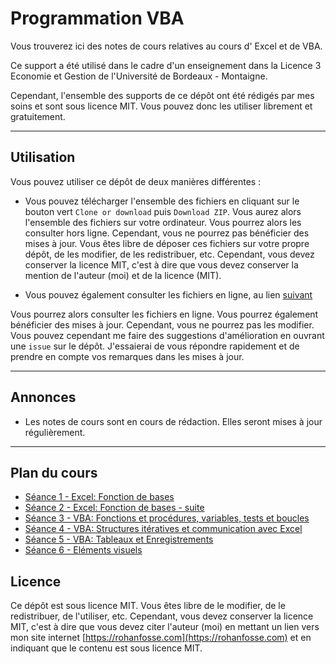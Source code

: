 # Programmation VBA

Vous trouverez ici des notes de cours relatives au cours d' Excel et de VBA.

Ce support a été utilisé dans le cadre d'un enseignement dans la Licence 3 Economie et Gestion de l'Université de Bordeaux - Montaigne.

Cependant, l'ensemble des supports de ce dépôt ont été rédigés par mes soins et sont sous licence MIT. Vous pouvez donc les utiliser librement et gratuitement.

---

## Utilisation

Vous pouvez utiliser ce dépôt de deux manières différentes :

- Vous pouvez télécharger l'ensemble des fichiers en cliquant sur le bouton vert `Clone or download` puis `Download ZIP`. Vous aurez alors l'ensemble des fichiers sur votre ordinateur. Vous pourrez alors les consulter hors ligne. Cependant, vous ne pourrez pas bénéficier des mises à jour.
Vous êtes libre de déposer ces fichiers sur votre propre dépôt, de les modifier, de les redistribuer, etc. Cependant, vous devez conserver la licence MIT, c'est à dire que vous devez conserver la mention de l'auteur (moi) et de la licence (MIT).

- Vous pouvez également consulter les fichiers en ligne, au lien [suivant](excel.rohanfosse.com)

Vous pourrez alors consulter les fichiers en ligne. Vous pourrez également bénéficier des mises à jour. Cependant, vous ne pourrez pas les modifier. Vous pouvez cependant me faire des suggestions d'amélioration en ouvrant une `issue` sur le dépôt. J'essaierai de vous répondre rapidement et de prendre en compte vos remarques dans les mises à jour.

---

## Annonces

- Les notes de cours sont en cours de rédaction. Elles seront mises à jour régulièrement.

---

## Plan du cours

- [Séance 1 - Excel: Fonction de bases](seances/s1-excel-1.md)
- [Séance 2 - Excel: Fonction de bases - suite](seances/s2-excel-2.md)
- [Séance 3 - VBA: Fonctions et procédures, variables, tests et boucles](seances/s3-vba-1.md)
- [Séance 4 - VBA: Structures itératives et communication avec Excel](seances/s4-vba-2.md)
- [Séance 5 - VBA: Tableaux et Enregistrements](seances/s5-vba-3.md)
- [Séance 6 - Eléments visuels](seances/s6-vba-4.md)


## Licence

Ce dépôt est sous licence MIT. Vous êtes libre de le modifier, de le redistribuer, de l'utiliser, etc. Cependant, vous devez conserver la licence MIT, c'est à dire que vous devez citer l'auteur (moi) en mettant un lien vers mon site internet [https://rohanfosse.com](https://rohanfosse.com) et en indiquant que le contenu est sous licence MIT.